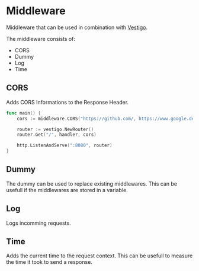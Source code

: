 # Middleware

Middleware that can be used in combination with [Vestigo](http://github.com/husobee/vestigo/).

The middleware consists of:

- CORS
- Dummy
- Log
- Time

## CORS

Adds CORS Informations to the Response Header.

```go
func main() {
    cors := middleware.CORS("https://github.com/, https://www.google.de/", 3600, true, "GET, OPTIONS")

    router := vestigo.NewRouter()
    router.Get("/", handler, cors)

    http.ListenAndServe(":8080", router)
}
```

## Dummy

The dummy can be used to replace existing middlewares. This can be usefull if
the middlewares are stored in a variable.

## Log

Logs incomming requests.

## Time

Adds the current time to the request context. This can be usefull to measure the
time it took to send a response.
